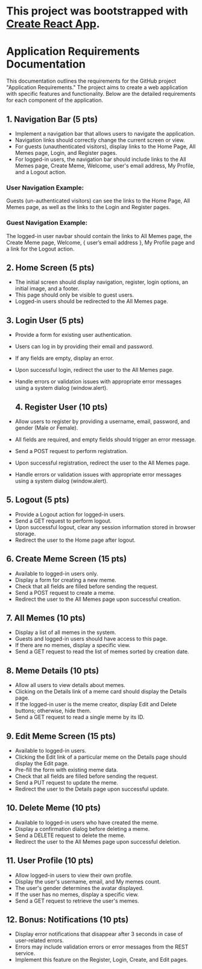 # This project was bootstrapped with [Create React App](https://github.com/facebook/create-react-app).

# Application Requirements Documentation

This documentation outlines the requirements for the GitHub project "Application Requirements." The project aims to create a web application with specific features and functionality. Below are the detailed requirements for each component of the application.

## 1. Navigation Bar (5 pts)

- Implement a navigation bar that allows users to navigate the application.
- Navigation links should correctly change the current screen or view.
- For guests (unauthenticated visitors), display links to the Home Page, All Memes page, Login, and Register pages.
- For logged-in users, the navigation bar should include links to the All Memes page, Create Meme, Welcome, user's email address, My Profile, and a Logout action.

### User Navigation Example:
Guests (un-authenticated visitors) can see the links to the Home Page, All Memes page, as well as the links to the Login and Register pages. 

### Guest Navigation Example:
The logged-in user navbar should contain the links to All Memes page, the Create Meme page, Welcome, { user’s email address }, My Profile page and a link for the Logout action.

## 2. Home Screen (5 pts)

- The initial screen should display navigation, register, login options, an initial image, and a footer.
- This page should only be visible to guest users.
- Logged-in users should be redirected to the All Memes page.

## 3. Login User (5 pts)

- Provide a form for existing user authentication.
- Users can log in by providing their email and password.
- If any fields are empty, display an error.
- Upon successful login, redirect the user to the All Memes page.
- Handle errors or validation issues with appropriate error messages using a system dialog (window.alert).

  ## 4. Register User (10 pts)

- Allow users to register by providing a username, email, password, and gender (Male or Female).
- All fields are required, and empty fields should trigger an error message.
- Send a POST request to perform registration.
- Upon successful registration, redirect the user to the All Memes page.
- Handle errors or validation issues with appropriate error messages using a system dialog (window.alert).

## 5. Logout (5 pts)

- Provide a Logout action for logged-in users.
- Send a GET request to perform logout.
- Upon successful logout, clear any session information stored in browser storage.
- Redirect the user to the Home page after logout.

## 6. Create Meme Screen (15 pts)

- Available to logged-in users only.
- Display a form for creating a new meme.
- Check that all fields are filled before sending the request.
- Send a POST request to create a meme.
- Redirect the user to the All Memes page upon successful creation.

## 7. All Memes (10 pts)

- Display a list of all memes in the system.
- Guests and logged-in users should have access to this page.
- If there are no memes, display a specific view.
- Send a GET request to read the list of memes sorted by creation date.

## 8. Meme Details (10 pts)

- Allow all users to view details about memes.
- Clicking on the Details link of a meme card should display the Details page.
- If the logged-in user is the meme creator, display Edit and Delete buttons; otherwise, hide them.
- Send a GET request to read a single meme by its ID.

## 9. Edit Meme Screen (15 pts)

- Available to logged-in users.
- Clicking the Edit link of a particular meme on the Details page should display the Edit page.
- Pre-fill the form with existing meme data.
- Check that all fields are filled before sending the request.
- Send a PUT request to update the meme.
- Redirect the user to the Details page upon successful update.

## 10. Delete Meme (10 pts)

- Available to logged-in users who have created the meme.
- Display a confirmation dialog before deleting a meme.
- Send a DELETE request to delete the meme.
- Redirect the user to the All Memes page upon successful deletion.

## 11. User Profile (10 pts)

- Allow logged-in users to view their own profile.
- Display the user's username, email, and My memes count.
- The user's gender determines the avatar displayed.
- If the user has no memes, display a specific view.
- Send a GET request to retrieve the user's memes.

## 12. Bonus: Notifications (10 pts)

- Display error notifications that disappear after 3 seconds in case of user-related errors.
- Errors may include validation errors or error messages from the REST service.
- Implement this feature on the Register, Login, Create, and Edit pages.
